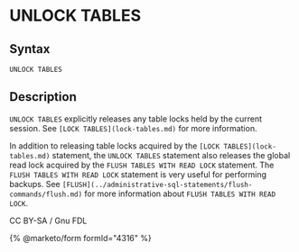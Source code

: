 
# UNLOCK TABLES

## Syntax


```
UNLOCK TABLES
```


## Description


`UNLOCK TABLES` explicitly releases any table locks held by the
current session. See `[LOCK TABLES](lock-tables.md)` for more information.


In addition to releasing table locks acquired by the `[LOCK TABLES](lock-tables.md)` statement, the `UNLOCK TABLES` statement also releases the global read lock acquired by the `FLUSH TABLES WITH READ LOCK` statement. The `FLUSH TABLES WITH READ LOCK` statement is very useful for performing backups. See `[FLUSH](../administrative-sql-statements/flush-commands/flush.md)` for more information about `FLUSH TABLES WITH READ LOCK`.


CC BY-SA / Gnu FDL


{% @marketo/form formId="4316" %}
